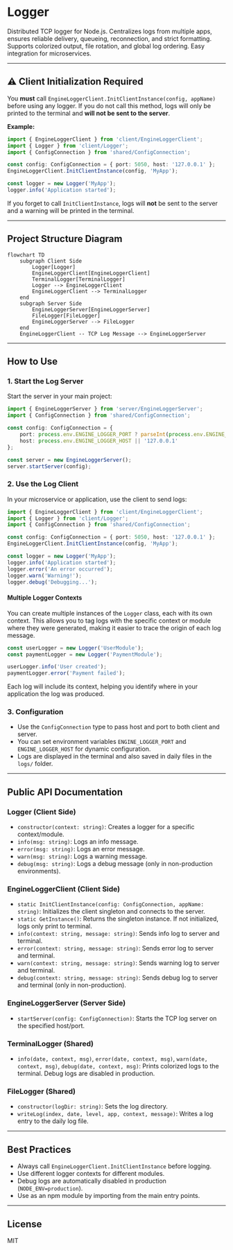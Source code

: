 
# Logger

Distributed TCP logger for Node.js. Centralizes logs from multiple apps, ensures reliable delivery, queueing, reconnection, and strict formatting. Supports colorized output, file rotation, and global log ordering. Easy integration for microservices.

---

## ⚠️ Client Initialization Required

You **must** call `EngineLoggerClient.InitClientInstance(config, appName)` before using any logger. If you do not call this method, logs will only be printed to the terminal and **will not be sent to the server**.

**Example:**

```typescript
import { EngineLoggerClient } from 'client/EngineLoggerClient';
import { Logger } from 'client/Logger';
import { ConfigConnection } from 'shared/ConfigConnection';

const config: ConfigConnection = { port: 5050, host: '127.0.0.1' };
EngineLoggerClient.InitClientInstance(config, 'MyApp');

const logger = new Logger('MyApp');
logger.info('Application started');
```

If you forget to call `InitClientInstance`, logs will **not** be sent to the server and a warning will be printed in the terminal.


---

## Project Structure Diagram

```mermaid
flowchart TD
    subgraph Client Side
        Logger[Logger]
        EngineLoggerClient[EngineLoggerClient]
        TerminalLogger[TerminalLogger]
        Logger --> EngineLoggerClient
        EngineLoggerClient --> TerminalLogger
    end
    subgraph Server Side
        EngineLoggerServer[EngineLoggerServer]
        FileLogger[FileLogger]
        EngineLoggerServer --> FileLogger
    end
    EngineLoggerClient -- TCP Log Message --> EngineLoggerServer
```


---

## How to Use


### 1. Start the Log Server

Start the server in your main project:

```typescript
import { EngineLoggerServer } from 'server/EngineLoggerServer';
import { ConfigConnection } from 'shared/ConfigConnection';

const config: ConfigConnection = {
    port: process.env.ENGINE_LOGGER_PORT ? parseInt(process.env.ENGINE_LOGGER_PORT) : 5050,
    host: process.env.ENGINE_LOGGER_HOST || '127.0.0.1'
};

const server = new EngineLoggerServer();
server.startServer(config);
```


### 2. Use the Log Client

In your microservice or application, use the client to send logs:

```typescript
import { EngineLoggerClient } from 'client/EngineLoggerClient';
import { Logger } from 'client/Logger';
import { ConfigConnection } from 'shared/ConfigConnection';

const config: ConfigConnection = { port: 5050, host: '127.0.0.1' };
EngineLoggerClient.InitClientInstance(config, 'MyApp');

const logger = new Logger('MyApp');
logger.info('Application started');
logger.error('An error occurred');
logger.warn('Warning!');
logger.debug('Debugging...');
```


#### Multiple Logger Contexts

You can create multiple instances of the `Logger` class, each with its own context. This allows you to tag logs with the specific context or module where they were generated, making it easier to trace the origin of each log message.

```typescript
const userLogger = new Logger('UserModule');
const paymentLogger = new Logger('PaymentModule');

userLogger.info('User created');
paymentLogger.error('Payment failed');
```

Each log will include its context, helping you identify where in your application the log was produced.


### 3. Configuration

- Use the `ConfigConnection` type to pass host and port to both client and server.
- You can set environment variables `ENGINE_LOGGER_PORT` and `ENGINE_LOGGER_HOST` for dynamic configuration.
- Logs are displayed in the terminal and also saved in daily files in the `logs/` folder.

---

## Public API Documentation

### Logger (Client Side)

- `constructor(context: string)`: Creates a logger for a specific context/module.
- `info(msg: string)`: Logs an info message.
- `error(msg: string)`: Logs an error message.
- `warn(msg: string)`: Logs a warning message.
- `debug(msg: string)`: Logs a debug message (only in non-production environments).

### EngineLoggerClient (Client Side)

- `static InitClientInstance(config: ConfigConnection, appName: string)`: Initializes the client singleton and connects to the server.
- `static GetInstance()`: Returns the singleton instance. If not initialized, logs only print to terminal.
- `info(context: string, message: string)`: Sends info log to server and terminal.
- `error(context: string, message: string)`: Sends error log to server and terminal.
- `warn(context: string, message: string)`: Sends warning log to server and terminal.
- `debug(context: string, message: string)`: Sends debug log to server and terminal (only in non-production).

### EngineLoggerServer (Server Side)

- `startServer(config: ConfigConnection)`: Starts the TCP log server on the specified host/port.

### TerminalLogger (Shared)

- `info(date, context, msg)`, `error(date, context, msg)`, `warn(date, context, msg)`, `debug(date, context, msg)`: Prints colorized logs to the terminal. Debug logs are disabled in production.

### FileLogger (Shared)

- `constructor(logDir: string)`: Sets the log directory.
- `writeLog(index, date, level, app, context, message)`: Writes a log entry to the daily log file.

---

## Best Practices

- Always call `EngineLoggerClient.InitClientInstance` before logging.
- Use different logger contexts for different modules.
- Debug logs are automatically disabled in production (`NODE_ENV=production`).
- Use as an npm module by importing from the main entry points.

---

## License

MIT
